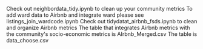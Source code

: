 Check out neighbordata_tidy.ipynb to clean up your community metrics
To add ward data to Airbnb and integrate ward please see listings_join_wardcode.ipynb
Check out tidydatat_airbnb_fsds.ipynb to clean and organize Airbnb metrics
The table that integrates Airbnb metrics with the community's socio-economic metrics is AIrbnb_Merged.csv
The table is data_choose.csv
